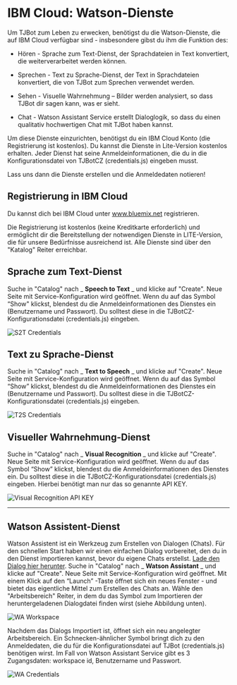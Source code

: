 # IBM Cloud: Watson-Dienste
 
 
Um TJBot zum Leben zu erwecken, benötigst du die Watson-Dienste, die auf IBM Cloud verfügbar sind - insbesondere gibst du ihm die Funktion des:
 
* Hören - Sprache zum Text-Dienst, der Sprachdateien in Text konvertiert, die weiterverarbeitet werden können.
* Sprechen - Text zu Sprache-Dienst, der Text in Sprachdateien konvertiert, die von TJBot zum Sprechen verwendet werden.
* Sehen - Visuelle Wahrnehmung – Bilder werden analysiert, so dass TJBot dir sagen kann, was er sieht. 

* Chat - Watson Assistant Service erstellt Dialoglogik, so dass du einen qualitativ hochwertigen Chat mit TJBot haben kannst.
 
Um diese Dienste einzurichten, benötigst du ein IBM Cloud Konto (die Registrierung ist kostenlos). Du kannst die Dienste in Lite-Version kostenlos erhalten. Jeder Dienst hat seine Anmeldeinformationen, die du in die Konfigurationsdatei von TJBotCZ (credentials.js) eingeben musst.
 
Lass uns dann die Dienste erstellen und die Anmeldedaten notieren!
 
## Registrierung in IBM Cloud
 
Du kannst dich bei IBM Cloud unter www.bluemix.net registrieren.
 
Die Registrierung ist kostenlos (keine Kreditkarte erforderlich) und ermöglicht dir die Bereitstellung der notwendigen Dienste in LITE-Version, die für unsere Bedürfnisse ausreichend ist. Alle Dienste sind über den  "Katalog" Reiter erreichbar.
 
## Sprache zum Text-Dienst
 
Suche in "Catalog" nach _ **Speech to Text** _ und klicke auf "Create". Neue Seite mit Service-Konfiguration wird geöffnet. Wenn du auf das Symbol “Show" klickst, blendest du die Anmeldeinformationen des Dienstes ein (Benutzername und Passwort). Du solltest diese in die TJBotCZ-Konfigurationsdatei (credentials.js) eingeben.
 
![S2T Credentials](https://raw.githubusercontent.com/tjbotcz/manuals/master/images/s2t-credentials.png) 
 
 
## Text zu Sprache-Dienst
 
Suche in "Catalog" nach _ **Text to Speech** _ und klicke auf "Create". Neue Seite mit Service-Konfiguration wird geöffnet. Wenn du auf das Symbol “Show” klickst, blendest du die Anmeldeinformationen des Dienstes ein (Benutzername und Passwort). Du solltest diese in die TJBotCZ-Konfigurationsdatei (credentials.js) eingeben.
 
![T2S Credentials](https://raw.githubusercontent.com/tjbotcz/manuals/master/images/t2s-credentials.png) 
 
## Visueller Wahrnehmung-Dienst
 
Suche in "Catalog" nach _ **Visual Recognition** _ und klicke auf "Create". Neue Seite mit Service-Konfiguration wird geöffnet. Wenn du auf das Symbol “Show” klickst, blendest du die Anmeldeinformationen des Dienstes ein. Du solltest diese in die TJBotCZ-Konfigurationsdatei (credentials.js) eingeben. Hierbei benötigt man nur das so genannte API KEY.
 
![Visual Recognition API KEY](https://raw.githubusercontent.com/tjbotcz/manuals/master/images/visual-recognition-credentials.png) 
 
--- 
 
## Watson Assistent-Dienst
 
Watson Assistent ist ein Werkzeug zum Erstellen von Dialogen (Chats). Für den schnellen Start haben wir einen einfachen Dialog vorbereitet, den du in den Dienst importieren kannst, bevor du eigene Chats erstellst. [Lade den Dialog hier herunter](https://drive.google.com/open?id=1-H3Tm_Le7OZP0Uzuw1moKFghC54GRycN). Suche in "Catalog" nach _ **Watson Assistant** _ und klicke auf "Create". Neue Seite mit Service-Konfiguration wird geöffnet. Mit einem Klick auf den “Launch” -Taste öffnet sich  ein neues Fenster - und bietet das eigentliche Mittel zum Erstellen des Chats an. Wähle den "Arbeitsbereich" Reiter, in dem du das Symbol zum Importieren der heruntergeladenen Dialogdatei finden wirst (siehe Abbildung unten).
 
![WA Workspace](https://raw.githubusercontent.com/tjbotcz/manuals/master/images/wa-workspace.png)
 
Nachdem das Dialogs Importiert ist, öffnet sich ein neu angelegter Arbeitsbereich. Ein Schnecken-ähnlicher Symbol bringt dich zu den Anmeldedaten, die du für die Konfigurationsdatei auf TJBot (credentials.js) benötigen wirst. Im Fall von Watson Assistant Service gibt es 3 Zugangsdaten: workspace id, Benutzername und Passwort.
 
![WA Credentials](https://raw.githubusercontent.com/tjbotcz/manuals/master/images/wa-credentials.png) 

